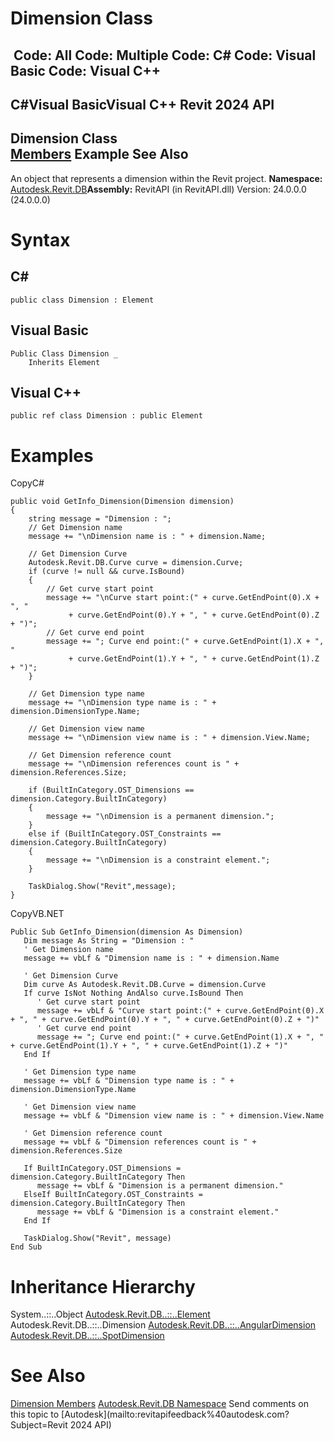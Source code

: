 # Dimension Class

﻿
 Code: All Code: Multiple Code: C# Code: Visual Basic Code: Visual C++   
---  
C#Visual BasicVisual C++
Revit 2024 API  
---  
Dimension Class  
[Members](e7d89ec9-836a-dba0-eed6-7ccace9d0b26.md "Dimension Members") Example See Also  
---  
An object that represents a dimension within the Revit project. 
**Namespace:** [Autodesk.Revit.DB](87546ba7-461b-c646-cbb1-2cb8f5bff8b2.md "Autodesk.Revit.DB Namespace")**Assembly:** RevitAPI (in RevitAPI.dll) Version: 24.0.0.0 (24.0.0.0)
# Syntax
C#  
---  
```text
public class Dimension : Element
```
  
Visual Basic  
---  
```text
Public Class Dimension _
	Inherits Element
```
  
Visual C++  
---  
```text
public ref class Dimension : public Element
```
  
# Examples
CopyC#
```text
public void GetInfo_Dimension(Dimension dimension)
{
    string message = "Dimension : ";
    // Get Dimension name
    message += "\nDimension name is : " + dimension.Name;

    // Get Dimension Curve
    Autodesk.Revit.DB.Curve curve = dimension.Curve;
    if (curve != null && curve.IsBound)
    {
        // Get curve start point
        message += "\nCurve start point:(" + curve.GetEndPoint(0).X + ", "
             + curve.GetEndPoint(0).Y + ", " + curve.GetEndPoint(0).Z + ")";
        // Get curve end point
        message += "; Curve end point:(" + curve.GetEndPoint(1).X + ", "
             + curve.GetEndPoint(1).Y + ", " + curve.GetEndPoint(1).Z + ")";
    }

    // Get Dimension type name
    message += "\nDimension type name is : " + dimension.DimensionType.Name;

    // Get Dimension view name
    message += "\nDimension view name is : " + dimension.View.Name;

    // Get Dimension reference count
    message += "\nDimension references count is " + dimension.References.Size;

    if (BuiltInCategory.OST_Dimensions == dimension.Category.BuiltInCategory)
    {
        message += "\nDimension is a permanent dimension.";
    }
    else if (BuiltInCategory.OST_Constraints == dimension.Category.BuiltInCategory)
    {
        message += "\nDimension is a constraint element.";
    }

    TaskDialog.Show("Revit",message);
}
```

CopyVB.NET
```text
Public Sub GetInfo_Dimension(dimension As Dimension)
   Dim message As String = "Dimension : "
   ' Get Dimension name
   message += vbLf & "Dimension name is : " + dimension.Name

   ' Get Dimension Curve
   Dim curve As Autodesk.Revit.DB.Curve = dimension.Curve
   If curve IsNot Nothing AndAlso curve.IsBound Then
      ' Get curve start point
      message += vbLf & "Curve start point:(" + curve.GetEndPoint(0).X + ", " + curve.GetEndPoint(0).Y + ", " + curve.GetEndPoint(0).Z + ")"
      ' Get curve end point
      message += "; Curve end point:(" + curve.GetEndPoint(1).X + ", " + curve.GetEndPoint(1).Y + ", " + curve.GetEndPoint(1).Z + ")"
   End If

   ' Get Dimension type name
   message += vbLf & "Dimension type name is : " + dimension.DimensionType.Name

   ' Get Dimension view name
   message += vbLf & "Dimension view name is : " + dimension.View.Name

   ' Get Dimension reference count
   message += vbLf & "Dimension references count is " + dimension.References.Size

   If BuiltInCategory.OST_Dimensions = dimension.Category.BuiltInCategory Then
      message += vbLf & "Dimension is a permanent dimension."
   ElseIf BuiltInCategory.OST_Constraints = dimension.Category.BuiltInCategory Then
      message += vbLf & "Dimension is a constraint element."
   End If

   TaskDialog.Show("Revit", message)
End Sub
```

# Inheritance Hierarchy
System..::..Object [Autodesk.Revit.DB..::..Element](eb16114f-69ea-f4de-0d0d-f7388b105a16.md "Element Class") Autodesk.Revit.DB..::..Dimension [Autodesk.Revit.DB..::..AngularDimension](6f3b8d2e-904b-41cb-e57f-34fc8c1a0f4a.md "AngularDimension Class") [Autodesk.Revit.DB..::..SpotDimension](f3c633ac-1595-cb8d-5c1b-66eb3eefb433.md "SpotDimension Class")
# See Also
[Dimension Members](e7d89ec9-836a-dba0-eed6-7ccace9d0b26.md "Dimension Members")
[Autodesk.Revit.DB Namespace](87546ba7-461b-c646-cbb1-2cb8f5bff8b2.md "Autodesk.Revit.DB Namespace")
Send comments on this topic to [Autodesk](mailto:revitapifeedback%40autodesk.com?Subject=Revit 2024 API)